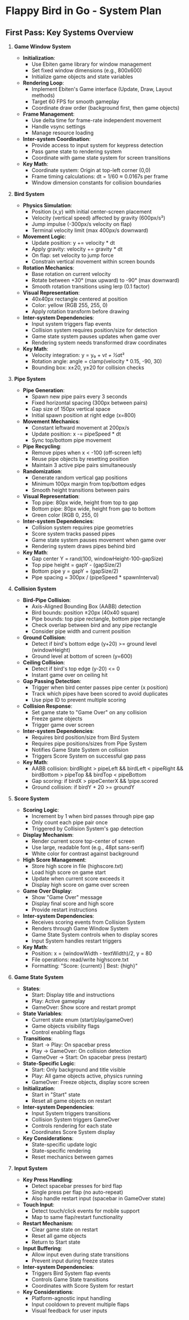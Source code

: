 # Flappy Bird in Go - System Plan

## First Pass: Key Systems Overview

1. **Game Window System**

   - **Initialization**:
     - Use Ebiten game library for window management
     - Set fixed window dimensions (e.g., 800x600)
     - Initialize game objects and state variables
   - **Rendering Loop**:
     - Implement Ebiten's Game interface (Update, Draw, Layout methods)
     - Target 60 FPS for smooth gameplay
     - Coordinate draw order (background first, then game objects)
   - **Frame Management**:
     - Use delta time for frame-rate independent movement
     - Handle vsync settings
     - Manage resource loading
   - **Inter-system Coordination**:
     - Provide access to input system for keypress detection
     - Pass game state to rendering system
     - Coordinate with game state system for screen transitions
   - **Key Math**:
     - Coordinate system: Origin at top-left corner (0,0)
     - Frame timing calculations: dt = 1/60 ≈ 0.0167s per frame
     - Window dimension constants for collision boundaries

2. **Bird System**

   - **Physics Simulation**:
     - Position (x,y) with initial center-screen placement
     - Velocity (vertical speed) affected by gravity (600px/s²)
     - Jump impulse (-300px/s velocity on flap)
     - Terminal velocity limit (max 400px/s downward)
   - **Movement Logic**:
     - Update position: y += velocity \* dt
     - Apply gravity: velocity += gravity \* dt
     - On flap: set velocity to jump force
     - Constrain vertical movement within screen bounds
   - **Rotation Mechanics**:
     - Base rotation on current velocity
     - Rotate between +30° (max upward) to -90° (max downward)
     - Smooth rotation transitions using lerp (0.1 factor)
   - **Visual Representation**:
     - 40x40px rectangle centered at position
     - Color: yellow (RGB 255, 255, 0)
     - Apply rotation transform before drawing
   - **Inter-system Dependencies**:
     - Input system triggers flap events
     - Collision system requires position/size for detection
     - Game state system pauses updates when game over
     - Rendering system needs transformed draw coordinates
   - **Key Math**:
     - Velocity integration: y = y₀ + v*t + ½a*t²
     - Rotation angle: angle = clamp(velocity \* 0.15, -90, 30)
     - Bounding box: x±20, y±20 for collision checks

3. **Pipe System**

   - **Pipe Generation**:
     - Spawn new pipe pairs every 3 seconds
     - Fixed horizontal spacing (300px between pairs)
     - Gap size of 150px vertical space
     - Initial spawn position at right edge (x=800)
   - **Movement Mechanics**:
     - Constant leftward movement at 200px/s
     - Update position: x -= pipeSpeed \* dt
     - Sync top/bottom pipe movement
   - **Pipe Recycling**:
     - Remove pipes when x < -100 (off-screen left)
     - Reuse pipe objects by resetting position
     - Maintain 3 active pipe pairs simultaneously
   - **Randomization**:
     - Generate random vertical gap positions
     - Minimum 100px margin from top/bottom edges
     - Smooth height transitions between pairs
   - **Visual Representation**:
     - Top pipe: 80px wide, height from top to gap
     - Bottom pipe: 80px wide, height from gap to bottom
     - Green color (RGB 0, 255, 0)
   - **Inter-system Dependencies**:
     - Collision system requires pipe geometries
     - Score system tracks passed pipes
     - Game state system pauses movement when game over
     - Rendering system draws pipes behind bird
   - **Key Math**:
     - Gap center Y = rand(100, windowHeight-100-gapSize)
     - Top pipe height = gapY - (gapSize/2)
     - Bottom pipe y = gapY + (gapSize/2)
     - Pipe spacing = 300px / (pipeSpeed \* spawnInterval)

4. **Collision System**

   - **Bird-Pipe Collision**:
     - Axis-Aligned Bounding Box (AABB) detection
     - Bird bounds: position ±20px (40x40 square)
     - Pipe bounds: top pipe rectangle, bottom pipe rectangle
     - Check overlap between bird and any pipe rectangle
     - Consider pipe width and current position
   - **Ground Collision**:
     - Detect if bird's bottom edge (y+20) >= ground level (windowHeight)
     - Ground level at bottom of screen (y=600)
   - **Ceiling Collision**:
     - Detect if bird's top edge (y-20) <= 0
     - Instant game over on ceiling hit
   - **Gap Passing Detection**:
     - Trigger when bird center passes pipe center (x position)
     - Track which pipes have been scored to avoid duplicates
     - Use pipe ID to prevent multiple scoring
   - **Collision Response**:
     - Set game state to "Game Over" on any collision
     - Freeze game objects
     - Trigger game over screen
   - **Inter-system Dependencies**:
     - Requires bird position/size from Bird System
     - Requires pipe positions/sizes from Pipe System
     - Notifies Game State System on collision
     - Triggers Score System on successful gap pass
   - **Key Math**:
     - AABB collision: birdRight > pipeLeft && birdLeft < pipeRight && birdBottom > pipeTop && birdTop < pipeBottom
     - Gap scoring: if birdX > pipeCenterX && !pipe.scored
     - Ground collision: if birdY + 20 >= groundY

5. **Score System**

   - **Scoring Logic**:
     - Increment by 1 when bird passes through pipe gap
     - Only count each pipe pair once
     - Triggered by Collision System's gap detection
   - **Display Mechanism**:
     - Render current score top-center of screen
     - Use large, readable font (e.g., 48pt sans-serif)
     - White color for contrast against background
   - **High Score Management**:
     - Store high score in file (highscore.txt)
     - Load high score on game start
     - Update when current score exceeds it
     - Display high score on game over screen
   - **Game Over Display**:
     - Show "Game Over" message
     - Display final score and high score
     - Provide restart instructions
   - **Inter-system Dependencies**:
     - Receives scoring events from Collision System
     - Renders through Game Window System
     - Game State System controls when to display scores
     - Input System handles restart triggers
   - **Key Math**:
     - Position: x = (windowWidth - textWidth)/2, y = 80
     - File operations: read/write highscore.txt
     - Formatting: "Score: {current} | Best: {high}"

6. **Game State System**

   - **States**:
     - Start: Display title and instructions
     - Play: Active gameplay
     - GameOver: Show score and restart prompt
   - **State Variables**:
     - Current state enum (start/play/gameOver)
     - Game objects visibility flags
     - Control enabling flags
   - **Transitions**:
     - Start → Play: On spacebar press
     - Play → GameOver: On collision detection
     - GameOver → Start: On spacebar press (restart)
   - **State-Specific Logic**:
     - Start: Only background and title visible
     - Play: All game objects active, physics running
     - GameOver: Freeze objects, display score screen
   - **Initialization**:
     - Start in "Start" state
     - Reset all game objects on restart
   - **Inter-system Dependencies**:
     - Input System triggers transitions
     - Collision System triggers GameOver
     - Controls rendering for each state
     - Coordinates Score System display
   - **Key Considerations**:
     - State-specific update logic
     - State-specific rendering
     - Reset mechanics between games

7. **Input System**
   - **Key Press Handling**:
     - Detect spacebar presses for bird flap
     - Single press per flap (no auto-repeat)
     - Also handle restart input (spacebar in GameOver state)
   - **Touch Input**:
     - Detect touch/click events for mobile support
     - Map to same flap/restart functionality
   - **Restart Mechanism**:
     - Clear game state on restart
     - Reset all game objects
     - Return to Start state
   - **Input Buffering**:
     - Allow input even during state transitions
     - Prevent input during freeze states
   - **Inter-system Dependencies**:
     - Triggers Bird System flap events
     - Controls Game State transitions
     - Coordinates with Score System for restart
   - **Key Considerations**:
     - Platform-agnostic input handling
     - Input cooldown to prevent multiple flaps
     - Visual feedback for user inputs
